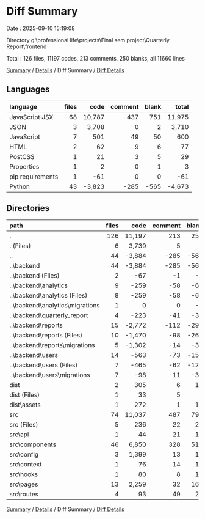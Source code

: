 # Diff Summary

Date : 2025-09-10 15:19:08

Directory g:\\professional life\\projects\\Final sem project\\Quarterly Report\\frontend

Total : 126 files,  11197 codes, 213 comments, 250 blanks, all 11660 lines

[Summary](results.md) / [Details](details.md) / Diff Summary / [Diff Details](diff-details.md)

## Languages
| language | files | code | comment | blank | total |
| :--- | ---: | ---: | ---: | ---: | ---: |
| JavaScript JSX | 68 | 10,787 | 437 | 751 | 11,975 |
| JSON | 3 | 3,708 | 0 | 2 | 3,710 |
| JavaScript | 7 | 501 | 49 | 50 | 600 |
| HTML | 2 | 62 | 9 | 6 | 77 |
| PostCSS | 1 | 21 | 3 | 5 | 29 |
| Properties | 1 | 2 | 0 | 1 | 3 |
| pip requirements | 1 | -61 | 0 | 0 | -61 |
| Python | 43 | -3,823 | -285 | -565 | -4,673 |

## Directories
| path | files | code | comment | blank | total |
| :--- | ---: | ---: | ---: | ---: | ---: |
| . | 126 | 11,197 | 213 | 250 | 11,660 |
| . (Files) | 6 | 3,739 | 5 | 6 | 3,750 |
| .. | 44 | -3,884 | -285 | -565 | -4,734 |
| ..\\backend | 44 | -3,884 | -285 | -565 | -4,734 |
| ..\\backend (Files) | 2 | -67 | -1 | -2 | -70 |
| ..\\backend\\analytics | 9 | -259 | -58 | -67 | -384 |
| ..\\backend\\analytics (Files) | 8 | -259 | -58 | -66 | -383 |
| ..\\backend\\analytics\\migrations | 1 | 0 | 0 | -1 | -1 |
| ..\\backend\\quarterly_report | 4 | -223 | -41 | -38 | -302 |
| ..\\backend\\reports | 15 | -2,772 | -112 | -299 | -3,183 |
| ..\\backend\\reports (Files) | 10 | -1,470 | -98 | -269 | -1,837 |
| ..\\backend\\reports\\migrations | 5 | -1,302 | -14 | -30 | -1,346 |
| ..\\backend\\users | 14 | -563 | -73 | -159 | -795 |
| ..\\backend\\users (Files) | 7 | -465 | -62 | -122 | -649 |
| ..\\backend\\users\\migrations | 7 | -98 | -11 | -37 | -146 |
| dist | 2 | 305 | 6 | 16 | 327 |
| dist (Files) | 1 | 33 | 5 | 3 | 41 |
| dist\\assets | 1 | 272 | 1 | 13 | 286 |
| src | 74 | 11,037 | 487 | 793 | 12,317 |
| src (Files) | 5 | 236 | 22 | 27 | 285 |
| src\\api | 1 | 44 | 21 | 15 | 80 |
| src\\components | 46 | 6,850 | 328 | 516 | 7,694 |
| src\\config | 3 | 1,399 | 13 | 16 | 1,428 |
| src\\context | 1 | 76 | 14 | 18 | 108 |
| src\\hooks | 1 | 80 | 8 | 12 | 100 |
| src\\pages | 13 | 2,259 | 32 | 169 | 2,460 |
| src\\routes | 4 | 93 | 49 | 20 | 162 |

[Summary](results.md) / [Details](details.md) / Diff Summary / [Diff Details](diff-details.md)